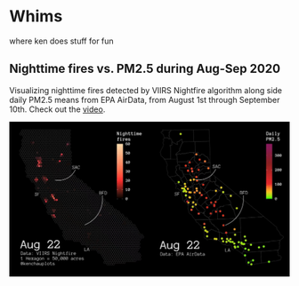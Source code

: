# Whims
where ken does stuff for fun

## Nighttime fires vs. PM2.5 during Aug-Sep 2020
Visualizing nighttime fires detected by VIIRS Nightfire algorithm along side daily PM2.5 means from EPA AirData, from August 1st through September 10th. Check out the [video](https://streamable.com/j5xolx).

![VIIRS Nightfire vs. PM2.5](graphics/vnf/ca-2020-fires-pm25-demo.png)
